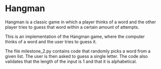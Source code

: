 # Hangman
Hangman is a classic game in which a player thinks of a word and the other player tries to guess that word within a certain amount of attempts.

This is an implementation of the Hangman game, where the computer thinks of a word and the user tries to guess it.

The file milestone_2.py contains code that randomly picks a word from a given list. The user is then asked to guess a single letter. The code also validates that the length of the input is 1 and that it is alphabetical.